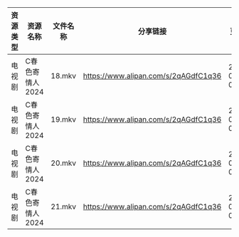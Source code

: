 | 资源类型 | 资源名称       | 文件名称   | 分享链接                                 | 更新时间                |
| ---- | ---------- | ------ | ------------------------------------ | ------------------- |
| 电视剧  | C春色寄情人2024 | 18.mkv | https://www.alipan.com/s/2qAGdfC1q36 | 2024-05-01 00:05:18 |
| 电视剧  | C春色寄情人2024 | 19.mkv | https://www.alipan.com/s/2qAGdfC1q36 | 2024-05-01 00:05:18 |
| 电视剧  | C春色寄情人2024 | 20.mkv | https://www.alipan.com/s/2qAGdfC1q36 | 2024-05-01 00:05:18 |
| 电视剧  | C春色寄情人2024 | 21.mkv | https://www.alipan.com/s/2qAGdfC1q36 | 2024-05-01 00:05:18 |
